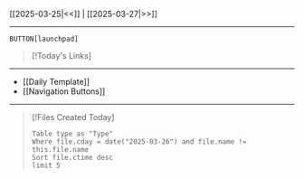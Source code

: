 [[2025-03-25|<<]] | [[2025-03-27|>>]]

---

`BUTTON[launchpad]`


>[!Today's Links]
> 
---
- [[Daily Template]]
- [[Navigation Buttons]]

---
>[!Files Created Today]
>```dataview
>Table type as "Type"
>Where file.cday = date("2025-03-26") and file.name != this.file.name
>Sort file.ctime desc
>limit 5
>```
